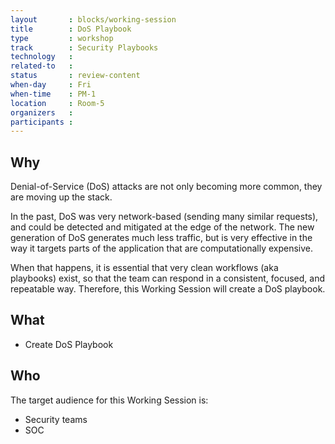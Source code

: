 ```yaml
---
layout       : blocks/working-session
title        : DoS Playbook
type         : workshop
track        : Security Playbooks
technology   :
related-to   :
status       : review-content
when-day     : Fri
when-time    : PM-1
location     : Room-5
organizers   :
participants :
---
```


## Why

Denial-of-Service (DoS) attacks are not only becoming more common, they are moving up the stack.
 
In the past, DoS was very network-based (sending many similar requests), and could be detected and mitigated at the edge of the network. The new generation of DoS generates much less traffic, but is very effective in the way it targets parts of the application that are computationally expensive.

When that happens, it is essential that very clean workflows (aka playbooks) exist, so that the team can respond in a consistent, focused, and repeatable way. Therefore, this Working Session will create a DoS playbook.

## What

 - Create DoS Playbook

## Who

The target audience for this Working Session is:

 - Security teams
 - SOC
